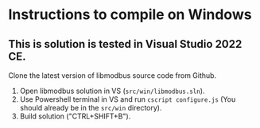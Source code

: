 # Instructions to compile on Windows

## This is solution is tested in Visual Studio 2022 CE.

Clone the latest version of libmodbus source code from Github.

1. Open libmodbus solution in VS (`src/win/libmodbus.sln`).
2. Use Powershell terminal in VS and run `cscript configure.js` (You should already be in the `src/win` directory).
3. Build solution ("CTRL+SHIFT+B").
